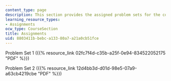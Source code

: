 ```yaml
---
content_type: page
description: This section provides the assigned problem sets for the course.
learning_resource_types:
- Assignments
ocw_type: CourseSection
title: Assignments
uid: 8803411b-bebc-a133-80a7-a21a0cb51fce
---
```


Problem Set 1 ({{% resource_link 02fc7f4d-c35b-a25f-0e94-834522052175 "PDF" %}})

Problem Set 2 ({{% resource_link 12d4bb3d-d01d-98e5-07a9-a63cb4219cbe "PDF" %}})